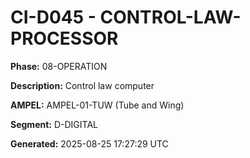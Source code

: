 # CI-D045 - CONTROL-LAW-PROCESSOR

**Phase:** 08-OPERATION

**Description:** Control law computer

**AMPEL:** AMPEL-01-TUW (Tube and Wing)

**Segment:** D-DIGITAL

**Generated:** 2025-08-25 17:27:29 UTC
